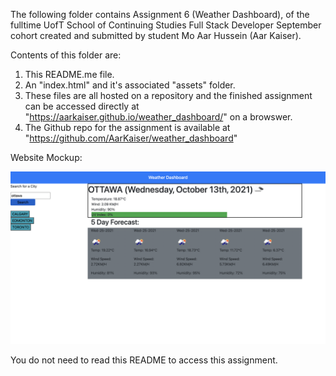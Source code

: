 The following folder contains Assignment 6 (Weather Dashboard), of the fulltime UofT School of Continuing Studies Full Stack Developer September cohort created and submitted by student Mo Aar Hussein (Aar Kaiser).

Contents of this folder are:

1) This README.me file.
2) An "index.html" and it's associated "assets" folder.
4) These files are all hosted on a repository and the finished assignment can be accessed directly at "https://aarkaiser.github.io/weather_dashboard/" on  a browswer.
5) The Github repo for the assignment is available at "https://github.com/AarKaiser/weather_dashboard"

Website Mockup:

<img width="1434" alt="Deployed Project Screenshot Screen Shot" src="https://raw.githubusercontent.com/AarKaiser/weather_dashboard/main/assets/images/screenshot.png">

You do not need to read this README to access this assignment.
